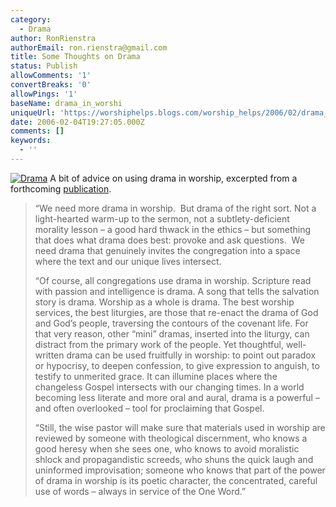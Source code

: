 ```yaml
---
category:
  - Drama
author: RonRienstra
authorEmail: ron.rienstra@gmail.com
title: Some Thoughts on Drama
status: Publish
allowComments: '1'
convertBreaks: '0'
allowPings: '1'
baseName: drama_in_worshi
uniqueUrl: 'https://worshiphelps.blogs.com/worship_helps/2006/02/drama_in_worshi.html '
date: 2006-02-04T19:27:05.000Z
comments: []
keywords:
  - ''
---
```

[![Drama](https://worshiphelps.blogs.com/worship_helps/images/drama.jpg "Drama")](http://worshiphelps.blogs.com/.shared/image.html?/photos/uncategorized/drama.jpg) A bit of advice on using drama in worship, excerpted from a  forthcoming [publication](http://shop5.gospelcom.net/epages/FaithAlive.storefront/43e64e4908e91858271d45579e790668/Product/View/420031#full).

> “We need more drama in worship.  But drama of the right sort. Not a light-hearted warm-up to the sermon, not a subtlety-deficient morality lesson – a good hard thwack in the ethics – but something that does what drama does best: provoke and ask questions.  We need drama that genuinely invites the congregation into a space where the text and our unique lives intersect.
> 
> “Of course, all congregations use drama in worship. Scripture read with passion and intelligence is drama. A song that tells the salvation story is drama. Worship as a whole is drama. The best worship services, the best liturgies, are those that re-enact the drama of God and God’s people, traversing the contours of the covenant life. For that very reason, other “mini” dramas, inserted into the liturgy, can distract from the primary work of the people. Yet thoughtful, well-written drama can be used fruitfully in worship: to point out paradox or hypocrisy, to deepen confession, to give expression to anguish, to testify to unmerited grace. It can illumine places where the changeless Gospel intersects with our changing times. In a world becoming less literate and more oral and aural, drama is a powerful – and often overlooked – tool for proclaiming that Gospel.
> 
> “Still, the wise pastor will make sure that materials used in worship are reviewed by someone with theological discernment, who knows a good heresy when she sees one, who knows to avoid moralistic shlock and propagandistic screeds, who shuns the quick laugh and uninformed improvisation; someone who knows that part of the power of drama in worship is its poetic character, the concentrated, careful use of words – always in service of the One Word.”